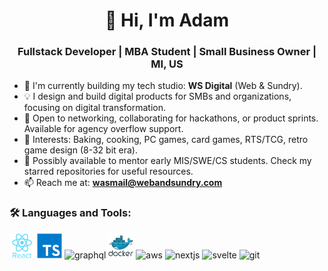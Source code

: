 <h1 align="center">👋 Hi, I'm Adam</h1>
<h3 align="center">Fullstack Developer | MBA Student | Small Business Owner | MI, US</h3>

- 🚀 I'm currently building my tech studio: **WS Digital** (Web & Sundry).
- 💡 I design and build digital products for SMBs and organizations, focusing on digital transformation.
- 🤝 Open to networking, collaborating for hackathons, or product sprints. Available for agency overflow support.
- 💬 Interests: Baking, cooking, PC games, card games, RTS/TCG, retro game design (8-32 bit era).
- 🌟 Possibly available to mentor early MIS/SWE/CS students. Check my starred repositories for useful resources.
- 📫 Reach me at: **wasmail@webandsundry.com**

<h3 align="left">🛠 Languages and Tools:</h3>
<p align="left">
  <!-- Add or remove icons based on your skills -->
  <img src="https://raw.githubusercontent.com/devicons/devicon/master/icons/react/react-original-wordmark.svg" alt="react" width="40" height="40"/>
  <img src="https://raw.githubusercontent.com/devicons/devicon/master/icons/typescript/typescript-original.svg" alt="typescript" width="40" height="40"/>
  <img src="https://www.vectorlogo.zone/logos/graphql/graphql-icon.svg" alt="graphql" width="40" height="40"/>
  <img src="https://raw.githubusercontent.com/devicons/devicon/master/icons/docker/docker-original-wordmark.svg" alt="docker" width="40" height="40"/>
  <img src="https://www.vectorlogo.zone/logos/amazon_aws/amazon_aws-icon.svg" alt="aws" width="40" height="40"/>
  <img src="https://cdn.worldvectorlogo.com/logos/nextjs-2.svg" alt="nextjs" width="40" height="40"/>
  <img src="https://www.vectorlogo.zone/logos/svelte/svelte-icon.svg" alt="svelte" width="40" height="40"/>
  <img src="https://www.vectorlogo.zone/logos/git-scm/git-scm-icon.svg" alt="git" width="40" height="40"/>
  <!-- Other icons -->
</p>
